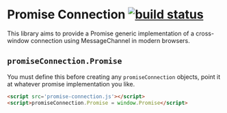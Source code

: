 # Promise Connection [![build status](https://api.travis-ci.org/gnarf/promise-connection.svg)](https://travis-ci.org/gnarf/promise-connection/)

This library aims to provide a Promise generic implementation of a cross-window connection using MessageChannel in modern browsers.

## `promiseConnection.Promise`

You must define this before creating any `promiseConnection` objects, point it at whatever promise implementation you like.

```html
<script src='promise-connection.js'></script>
<script>promiseConnection.Promise = window.Promise</script>
```
